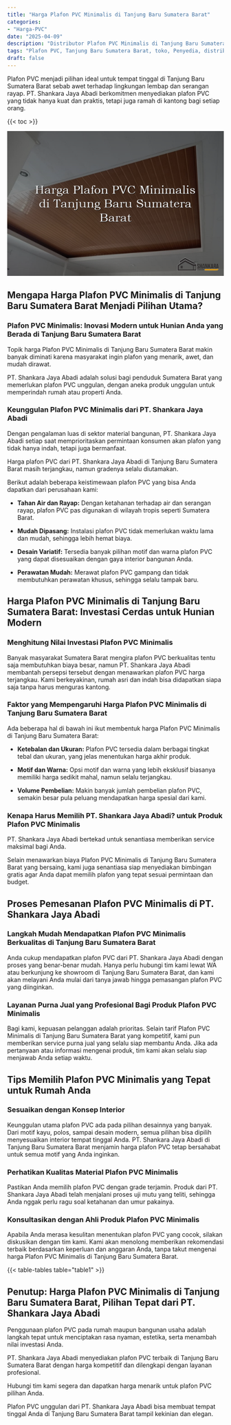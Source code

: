 ```yaml
---
title: "Harga Plafon PVC Minimalis di Tanjung Baru Sumatera Barat"
categories: 
- "Harga-PVC"
date: "2025-04-09"
description: "Distributor Plafon PVC Minimalis di Tanjung Baru Sumatera Barat untuk hunian, office, dan gerai. Material terbaik, variasi motif, pilihan warna menarik, beserta jasa instalasi dikerjakan oleh tim ahli dan kepastian resmi!|Jasa penjualan Plafon PVC Minimalis di Tanjung Baru Sumatera Barat bagi kebutuhan rumah, kantor, maupun gerai, dengan produk unggulan dan pemasangan oleh teknisi ahli serta garansi resmi.|Alternatif Plafon PVC Minimalis di Tanjung Baru Sumatera Barat yang andal bagi hunian, kantor, dan toko, bersama material terbaik dan penempatan dikerjakan oleh tim profesional serta garansi resmi.|Distribusi Plafon PVC Minimalis di Tanjung Baru Sumatera Barat bagi tempat tinggal, perkantoran, dan gerai, beserta produk unggulan dan penempatan dikerjakan oleh teknisi ahli, dilengkapi beserta jaminan resmi.}"
tags: "Plafon PVC, Tanjung Baru Sumatera Barat, toko, Penyedia, distributor"
draft: false
---
```


Plafon PVC menjadi pilihan ideal untuk tempat tinggal di Tanjung Baru Sumatera Barat sebab awet terhadap lingkungan lembap dan serangan rayap. PT. Shankara Jaya Abadi berkomitmen menyediakan plafon PVC yang tidak hanya kuat dan praktis, tetapi juga ramah di kantong bagi setiap orang.

{{< toc >}}

![Harga Plafon PVC Minimalis di Tanjung Baru Sumatera Barat](/images/Harga-PVC/Harga-Plafon-PVC-Minimalis-di-Tanjung-Baru-Sumatera-Barat.png)


## Mengapa Harga Plafon PVC Minimalis di Tanjung Baru Sumatera Barat Menjadi Pilihan Utama?

### Plafon PVC Minimalis: Inovasi Modern untuk Hunian Anda yang Berada di Tanjung Baru Sumatera Barat

Topik harga Plafon PVC Minimalis di Tanjung Baru Sumatera Barat makin banyak diminati karena masyarakat ingin plafon yang menarik, awet, dan mudah dirawat.

PT. Shankara Jaya Abadi adalah solusi bagi penduduk Sumatera Barat yang memerlukan plafon PVC unggulan, dengan aneka produk unggulan untuk memperindah rumah atau properti Anda.

### Keunggulan Plafon PVC Minimalis dari PT. Shankara Jaya Abadi

Dengan pengalaman luas di sektor material bangunan, PT. Shankara Jaya Abadi setiap saat memprioritaskan permintaan konsumen akan plafon yang tidak hanya indah, tetapi juga bermanfaat.

Harga plafon PVC dari PT. Shankara Jaya Abadi di Tanjung Baru Sumatera Barat masih terjangkau, namun gradenya selalu diutamakan.

Berikut adalah beberapa keistimewaan plafon PVC yang bisa Anda dapatkan dari perusahaan kami:

- **Tahan Air dan Rayap:** Dengan ketahanan terhadap air dan serangan rayap, plafon PVC pas digunakan di wilayah tropis seperti Sumatera Barat.

- **Mudah Dipasang:** Instalasi plafon PVC tidak memerlukan waktu lama dan mudah, sehingga lebih hemat biaya.

- **Desain Variatif:** Tersedia banyak pilihan motif dan warna plafon PVC yang dapat disesuaikan dengan gaya interior bangunan Anda.

- **Perawatan Mudah:** Merawat plafon PVC gampang dan tidak membutuhkan perawatan khusus, sehingga selalu tampak baru.

## Harga Plafon PVC Minimalis di Tanjung Baru Sumatera Barat: Investasi Cerdas untuk Hunian Modern

### Menghitung Nilai Investasi Plafon PVC Minimalis

Banyak masyarakat Sumatera Barat mengira plafon PVC berkualitas tentu saja membutuhkan biaya besar, namun PT. Shankara Jaya Abadi membantah persepsi tersebut dengan menawarkan plafon PVC harga terjangkau. Kami berkeyakinan, rumah asri dan indah bisa didapatkan siapa saja tanpa harus menguras kantong.

### Faktor yang Mempengaruhi Harga Plafon PVC Minimalis di Tanjung Baru Sumatera Barat

Ada beberapa hal di bawah ini ikut membentuk harga Plafon PVC Minimalis di Tanjung Baru Sumatera Barat:

- **Ketebalan dan Ukuran:** Plafon PVC tersedia dalam berbagai tingkat tebal dan ukuran, yang jelas menentukan harga akhir produk.

- **Motif dan Warna:** Opsi motif dan warna yang lebih eksklusif biasanya memiliki harga sedikit mahal, namun selalu terjangkau.

- **Volume Pembelian:** Makin banyak jumlah pembelian plafon PVC, semakin besar pula peluang mendapatkan harga spesial dari kami.

### Kenapa Harus Memilih PT. Shankara Jaya Abadi? untuk Produk Plafon PVC Minimalis

PT. Shankara Jaya Abadi bertekad untuk senantiasa memberikan service maksimal bagi Anda.

Selain menawarkan biaya Plafon PVC Minimalis di Tanjung Baru Sumatera Barat yang bersaing, kami juga senantiasa siap menyediakan bimbingan gratis agar Anda dapat memilih plafon yang tepat sesuai permintaan dan budget.

## Proses Pemesanan Plafon PVC Minimalis di PT. Shankara Jaya Abadi

### Langkah Mudah Mendapatkan Plafon PVC Minimalis Berkualitas di Tanjung Baru Sumatera Barat

Anda cukup mendapatkan plafon PVC dari PT. Shankara Jaya Abadi dengan proses yang benar-benar mudah. Hanya perlu hubungi tim kami lewat WA atau berkunjung ke showroom di Tanjung Baru Sumatera Barat, dan kami akan melayani Anda mulai dari tanya jawab hingga pemasangan plafon PVC yang diinginkan.

### Layanan Purna Jual yang Profesional Bagi Produk Plafon PVC Minimalis

Bagi kami, kepuasan pelanggan adalah prioritas. Selain tarif Plafon PVC Minimalis di Tanjung Baru Sumatera Barat yang kompetitif, kami pun memberikan service purna jual yang selalu siap membantu Anda. Jika ada pertanyaan atau informasi mengenai produk, tim kami akan selalu siap menjawab Anda setiap waktu.

## Tips Memilih Plafon PVC Minimalis yang Tepat untuk Rumah Anda

### Sesuaikan dengan Konsep Interior

Keunggulan utama plafon PVC ada pada pilihan desainnya yang banyak. Dari motif kayu, polos, sampai desain modern, semua pilihan bisa dipilih menyesuaikan interior tempat tinggal Anda. PT. Shankara Jaya Abadi di Tanjung Baru Sumatera Barat menjamin harga plafon PVC tetap bersahabat untuk semua motif yang Anda inginkan.

### Perhatikan Kualitas Material Plafon PVC Minimalis

Pastikan Anda memilih plafon PVC dengan grade terjamin. Produk dari PT. Shankara Jaya Abadi telah menjalani proses uji mutu yang teliti, sehingga Anda nggak perlu ragu soal ketahanan dan umur pakainya.

### Konsultasikan dengan Ahli Produk Plafon PVC Minimalis

Apabila Anda merasa kesulitan menentukan plafon PVC yang cocok, silakan diskusikan dengan tim kami. Kami akan menolong memberikan rekomendasi terbaik berdasarkan keperluan dan anggaran Anda, tanpa takut mengenai harga Plafon PVC Minimalis di Tanjung Baru Sumatera Barat.

{{< table-tables table="table1" >}}

## Penutup: Harga Plafon PVC Minimalis di Tanjung Baru Sumatera Barat, Pilihan Tepat dari PT. Shankara Jaya Abadi

Penggunaan plafon PVC pada rumah maupun bangunan usaha adalah langkah tepat untuk menciptakan rasa nyaman, estetika, serta menambah nilai investasi Anda.

PT. Shankara Jaya Abadi menyediakan plafon PVC terbaik di Tanjung Baru Sumatera Barat dengan harga kompetitif dan dilengkapi dengan layanan profesional.

Hubungi tim kami segera dan dapatkan harga menarik untuk plafon PVC pilihan Anda.

Plafon PVC unggulan dari PT. Shankara Jaya Abadi bisa membuat tempat tinggal Anda di Tanjung Baru Sumatera Barat tampil kekinian dan elegan.